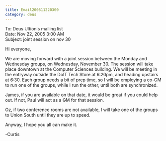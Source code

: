 ```yaml
---
title: Email200511220300
category: deus
---
```

To: Deus Ultionis mailing list
<br>Date: Nov 22, 2005 3:00 AM
<br>Subject: joint session on nov 30

Hi everyone,

We are moving forward with a joint session between the Monday and Wednesday groups, on Wednesday, November 30. The session will take place downtown at the Computer Sciences building. We will be meeting in the entryway outside the DoIT Tech Store at 6:20pm, and heading upstairs at 6:30. Each group needs a bit of prep time, so I will be employing a co-GM to run one of the groups, while I run the other, until both are synchronized.

James, if you are available on that date, it would be great if you could help out. If not, Paul will act as a GM for that session.

Oz, if two conference rooms are not available, I will take one of the groups to Union South until they are up to speed.

Anyway, I hope you all can make it.

-Curtis
